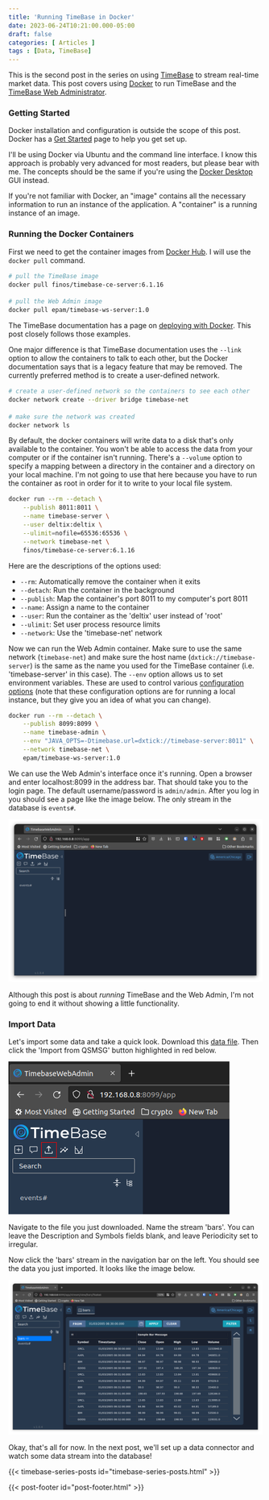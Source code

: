 ```yaml
---
title: 'Running TimeBase in Docker'
date: 2023-06-24T10:21:00.000-05:00
draft: false
categories: [ Articles ]
tags : [Data, TimeBase]
---
```


This is the second post in the series on using [TimeBase](https://timebase.info/) to stream real-time market data. This post covers using [Docker](https://www.docker.com/) to run TimeBase and the [TimeBase Web Administrator](https://kb.timebase.info/docs/development/tools/Web%20Admin/admin_about).

<!--more-->

### Getting Started

Docker installation and configuration is outside the scope of this post. Docker has a [Get Started](https://www.docker.com/get-started/) page to help you get set up.

I'll be using Docker via Ubuntu and the command line interface. I know this approach is probably very advanced for most readers, but please bear with me. The concepts should be the same if you're using the [Docker Desktop](https://docs.docker.com/desktop/) GUI instead.

If you're not familiar with Docker, an "image" contains all the necessary information to run an instance of the application. A "container" is a running instance of an image.

### Running the Docker Containers

First we need to get the container images from [Docker Hub](https://hub.docker.com/). I will use the `docker pull` command.

```sh
# pull the TimeBase image
docker pull finos/timebase-ce-server:6.1.16

# pull the Web Admin image
docker pull epam/timebase-ws-server:1.0
```

The TimeBase documentation has a page on [deploying with Docker](https://kb.timebase.info/community/deployment/docker). This post closely follows those examples.

One major difference is that TimeBase documentation uses the `--link` option to allow the containers to talk to each other, but the Docker documentation says that is a legacy feature that may be removed. The currently preferred method is to create a user-defined network.

```sh
# create a user-defined network so the containers to see each other
docker network create --driver bridge timebase-net

# make sure the network was created
docker network ls
```

By default, the docker containers will write data to a disk that's only available to the container. You won't be able to access the data from your computer or if the container isn't running. There's a `--volume` option to specify a mapping between a directory in the container and a directory on your local machine. I'm not going to use that here because you have to run the container as root in order for it to write to your local file system.

```sh
docker run --rm --detach \
    --publish 8011:8011 \
    --name timebase-server \
    --user deltix:deltix \
    --ulimit=nofile=65536:65536 \
    --network timebase-net \
    finos/timebase-ce-server:6.1.16
```

Here are the descriptions of the options used:

* `--rm`: Automatically remove the container when it exits
* `--detach`: Run the container in the background
* `--publish`: Map the container's port 8011 to my computer's port 8011
* `--name`: Assign a name to the container
* `--user`: Run the container as the 'deltix' user instead of 'root'
* `--ulimit`: Set user process resource limits
* `--network`: Use the 'timebase-net' network

Now we can run the Web Admin container. Make sure to use the same network (`timebase-net`) and make sure the host name (`dxtick://timebase-server`) is the same as the name you used for the TimeBase container (i.e. 'timebase-server' in this case). The `--env` option allows us to set environment variables. These are used to control various [configuration options](https://kb.timebase.info/community/development/tools/Web%20Admin/admin_config#deployment) (note that these configuration options are for running a local instance, but they give you an idea of what you can change).

```sh
docker run --rm --detach \
    --publish 8099:8099 \
    --name timebase-admin \
    --env "JAVA_OPTS=-Dtimebase.url=dxtick://timebase-server:8011" \
    --network timebase-net \
    epam/timebase-ws-server:1.0
```

We can use the Web Admin's interface once it's running. Open a browser and enter localhost:8099 in the address bar. That should take you to the login page. The default username/password is `admin/admin`. After you log in you should see a page like the image below. The only stream in the database is `events#`.

[![](web-admin-initial-contents.png)](web-admin-initial-contents.png)

Although this post is about *running* TimeBase and the Web Admin, I'm not going to end it without showing a little functionality.

### Import Data

Let's import some data and take a quick look. Download this [data file](running-timebase-in-docker-bars.qsmsg.gz). Then click the 'Import from QSMSG' button highlighted in red below.

[![](web-admin-import-qsmsg-button.png)](web-admin-import-qsmsg-button.png)

Navigate to the file you just downloaded. Name the stream 'bars'. You can leave the Description and Symbols fields blank, and leave Periodicity set to irregular.

Now click the 'bars' stream in the navigation bar on the left. You should see the data you just imported. It looks like the image below.

[![](web-admin-after-importing-bars.png)](web-admin-after-importing-bars.png)

Okay, that's all for now. In the next post, we'll set up a data connector and watch some data stream into the database!

{{< timebase-series-posts id="timebase-series-posts.html" >}}

{{< post-footer id="post-footer.html" >}}
